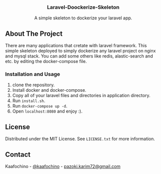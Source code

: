 <div id="top"></div>



<!-- PROJECT LOGO -->
<br />
<div align="center">
  <h3 align="center">Laravel-Doockerize-Skeleton</h3>

  <p align="center">
    A simple skeleton to dockerize your laravel app.
  </p>
</div>

<!-- ABOUT THE PROJECT -->
## About The Project

There are many applications that cretate with laravel framework.
This simple skeleton deployed to simply dockerize any laravel project on nginx and mysql stack. You can add some others like redis, alastic-search and etc. by editing the docker-compose file.

<!-- GETTING STARTED -->
### Installation and Usage

1. clone the repository.
1. Install docker and docker-compose.
2. Copy all of your laravel files and directories in application directory.
3. Run `install.sh`.
4. Run `docker-compose up -d`.
5. Open `localhost:8080` and enjoy :).

<!-- LICENSE -->
## License

Distributed under the MIT License. See `LICENSE.txt` for more information.

<!-- CONTACT -->
## Contact

Kaafochino - [@kaafochino](https://twitter.com/kaafochino) - pazoki.karim72@gmail.com
